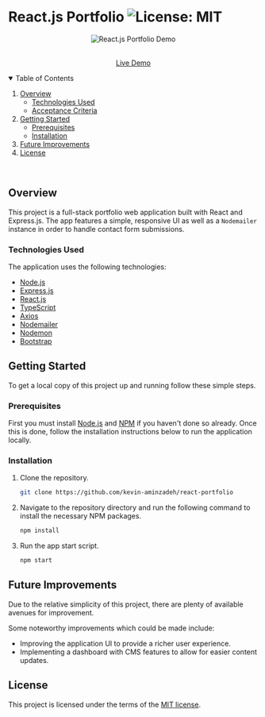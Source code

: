 # React.js Portfolio ![License: MIT](https://img.shields.io/badge/License-MIT-yellow.svg)

<p align="center">
  <img src="https://github.com/kevin-aminzadeh/bootstrap-responsive-portfolio/blob/main/dist/assets/img/screenshot.png?raw=true" alt="React.js Portfolio Demo">
</p>
<p align="center">

  <p align="center">
    <br />
    <a href="https://kevin-react-portfolio.herokuapp.com/">Live Demo</a>
  </p>
</p>

<!-- TABLE OF CONTENTS -->
<details open="open">
  <summary>Table of Contents</summary>
  <ol>
    <li>
      <a href="#overview">Overview</a>
      <ul>
        <li><a href="#technologies-used">Technologies Used</a></li>
        <li><a href="#acceptance-criteria">Acceptance Criteria</a></li>
      </ul>
    </li>
    <li>
      <a href="#getting-started">Getting Started</a>
      <ul>
        <li><a href="#prerequisites">Prerequisites</a></li>
        <li><a href="#installation">Installation</a></li>
      </ul>
    </li>
    <li><a href="#future-improvements">Future Improvements</a></li>
    <li><a href="#license">License</a></li>
  </ol>
</details>
<br>

## Overview

This project is a full-stack portfolio web application built with React and Express.js. The app features a simple, responsive UI as well as a `Nodemailer` instance in order to handle contact form submissions.

### Technologies Used

The application uses the following technologies:

- [Node.js](https://nodejs.org/en/)
- [Express.js](https://expressjs.com/)
- [React.js](https://reactjs.org/)
- [TypeScript](https://reactjs.org/)
- [Axios](https://github.com/axios/axios)
- [Nodemailer](https://nodemailer.com/about/)
- [Nodemon](https://github.com/remy/nodemon)
- [Bootstrap](https://getbootstrap.com/)

## Getting Started

To get a local copy of this project up and running follow these simple steps.

### Prerequisites

First you must install [Node.js](https://nodejs.org/en/) and [NPM](https://www.npmjs.com/get-npm) if you haven't done so already. Once this is done, follow the installation instructions below to run the application locally.

### Installation

1. Clone the repository.
   ```sh
   git clone https://github.com/kevin-aminzadeh/react-portfolio
   ```
2. Navigate to the repository directory and run the following command to install the necessary NPM packages.
   ```sh
   npm install
   ```
3. Run the app start script.
   ```sh
   npm start
   ```

## Future Improvements

Due to the relative simplicity of this project, there are plenty of available avenues for improvement.

Some noteworthy improvements which could be made include:

- Improving the application UI to provide a richer user experience.
- Implementing a dashboard with CMS features to allow for easier content updates.

## License

This project is licensed under the terms of the [MIT license](https://opensource.org/licenses/MIT).
